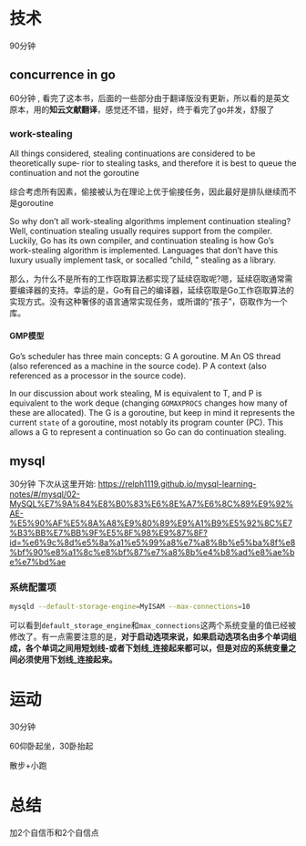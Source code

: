# 技术
90分钟
## concurrence in go
60分钟 , 看完了这本书，后面的一些部分由于翻译版没有更新，所以看的是英文原本，用的**知云文献翻译**，感觉还不错，挺好，终于看完了go并发，舒服了

### work-stealing
All things considered, stealing continuations are considered to be theoretically supe‐ rior to stealing tasks, and therefore it is best to queue the continuation and not the goroutine

综合考虑所有因素，偷接被认为在理论上优于偷接任务，因此最好是排队继续而不是goroutine

So why don’t all work-stealing algorithms implement continuation stealing? Well, continuation stealing usually requires support from the compiler. Luckily, Go has its own compiler, and continuation stealing is how Go’s work-stealing algorithm is implemented. Languages that don’t have this luxury usually implement task, or socalled “child, ” stealing as a library.

那么，为什么不是所有的工作窃取算法都实现了延续窃取呢?嗯，延续窃取通常需要编译器的支持。幸运的是，Go有自己的编译器，延续窃取是Go工作窃取算法的实现方式。没有这种奢侈的语言通常实现任务，或所谓的“孩子”，窃取作为一个库。

#### GMP模型
Go’s scheduler has three main concepts:
G
 A goroutine.
M
 An OS thread (also referenced as a machine in the source code).
P
 A context (also referenced as a processor in the source code).

In our discussion about work stealing, M is equivalent to T, and P is equivalent to the
work deque (changing `GOMAXPROCS` changes how many of these are allocated). The G
is a goroutine, but keep in mind it represents the current `state` of a goroutine, most
notably its program counter (PC). This allows a G to represent a continuation so Go
can do continuation stealing.

## mysql
30分钟 下次从这里开始: https://relph1119.github.io/mysql-learning-notes/#/mysql/02-MySQL%E7%9A%84%E8%B0%83%E6%8E%A7%E6%8C%89%E9%92%AE-%E5%90%AF%E5%8A%A8%E9%80%89%E9%A1%B9%E5%92%8C%E7%B3%BB%E7%BB%9F%E5%8F%98%E9%87%8F?id=%e6%9c%8d%e5%8a%a1%e5%99%a8%e7%a8%8b%e5%ba%8f%e8%bf%90%e8%a1%8c%e8%bf%87%e7%a8%8b%e4%b8%ad%e8%ae%be%e7%bd%ae
### 系统配置项
```bash
mysqld --default-storage-engine=MyISAM --max-connections=10
```

可以看到`default_storage_engine`和`max_connections`这两个系统变量的值已经被修改了。有一点需要注意的是，**对于启动选项来说，如果启动选项名由多个单词组成，各个单词之间用短划线-或者下划线_连接起来都可以，但是对应的系统变量之间必须使用下划线_连接起来。**

# 运动
30分钟

60仰卧起坐，30卧抬起

散步+小跑

# 总结
加2个自信币和2个自信点